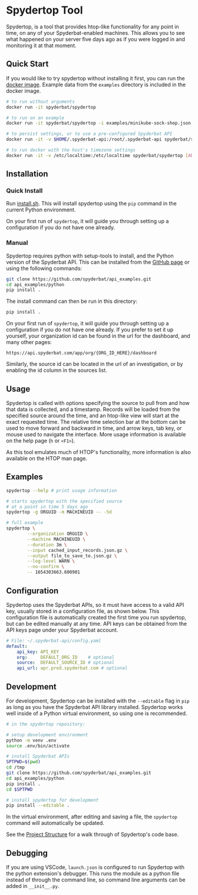 # Spydertop Tool

Spydertop, is a tool that provides htop-like functionality for any point in time, on any of your Spyderbat-enabled machines. This allows you to see what happened on your server five days ago as if you were logged in and monitoring it at that moment.

## Quick Start

If you would like to try spydertop without installing it first, you can run the [docker image](https://hub.docker.com/r/spyderbat/spydertop). Example data from the `examples` directory is included in the docker image.

```sh
# to run without arguments
docker run -it spyderbat/spydertop

# to run on an example
docker run -it spyderbat/spydertop -i examples/minikube-sock-shop.json.gz

# to persist settings, or to use a pre-configured Spyderbat API
docker run -it -v $HOME/.spyderbat-api:/root/.spyderbat-api spyderbat/spydertop [ARGS]

# to run docker with the host's timezone settings
docker run -it -v /etc/localtime:/etc/localtime spyderbat/spydertop [ARGS]
```

## Installation

### Quick Install

Run [install.sh](install.sh). This will install spydertop using the `pip` command in the current Python environment.

On your first run of `spydertop`, it will guide you through setting up a configuration if you do not have one already.

### Manual

Spydertop requires python with setup-tools to install, and the Python version of the Spyderbat API. This can be installed from the [GitHub page](https://github.com/spyderbat/api_examples/tree/main/python) or using the following commands:

```sh
git clone https://github.com/spyderbat/api_examples.git
cd api_examples/python
pip install .
```

The install command can then be run in this directory:

```sh
pip install .
```

On your first run of `spydertop`, it will guide you through setting up a configuration if you do not have one already. If you prefer to set it up yourself, your organization id can be found in the url for the dashboard, and many other pages:

```url
https://api.spyderbat.com/app/org/{ORG_ID_HERE}/dashboard
```

Similarly, the source id can be located in the url of an investigation, or by enabling the id column in the sources list.

## Usage

Spydertop is called with options specifying the source to pull from and how that data is collected, and a timestamp. Records will be loaded from the specified source around the time, and an htop-like view will start at the exact requested time. The relative time selection bar at the bottom can be used to move forward and backward in time, and arrow keys, tab key, or mouse used to navigate the interface. More usage information is available on the help page (`h` or `<F1>`).

As this tool emulates much of HTOP's functionality, more information is also available on the HTOP man page.

## Examples

```sh
spydertop --help # print usage information

# starts spydertop with the specified source
# at a point in time 5 days ago
spydertop -g ORGUID -m MACHINEUID -- -5d

# full example
spydertop \
        --organization ORGUID \
        --machine MACHINEUID \
        --duration 3m \
        --input cached_input_records.json.gz \
        --output file_to_save_to.json.gz \
        --log-level WARN \
        --no-confirm \
        -- 1654303663.600901
```

## Configuration

Spydertop uses the Spyderbat APIs, so it must have access to a valid API key, usually stored in a configuration file, as shown below. This configuration file is automatically created the first time you run spydertop, but can be edited manually at any time. API keys can be obtained from the API keys page under your Spyderbat account.

```yaml
# File: ~/.spyderbat-api/config.yaml
default:
    api_key: API_KEY
    org:     DEFAULT_ORG_ID    # optional
    source:  DEFAULT_SOURCE_ID # optional
    api_url: apr.prod.spyderbat.com # optional
```

## Development

For development, Spydertop can be installed with the `--editable` flag in `pip` as long as you have the Spyderbat API library installed. Spydertop works well inside of a Python virtual environment, so using one is recommended.

```sh
# in the spydertop repository:

# setup development environment
python -m venv .env
source .env/bin/activate

# install Spyderbat APIs
SPTPWD=$(pwd)
cd /tmp
git clone https://github.com/spyderbat/api_examples.git
cd api_examples/python
pip install .
cd $SPTPWD

# install spydertop for development
pip install --editable .
```

In the virtual environment, after editing and saving a file, the `spydertop` command will automatically be updated.

See the [Project Structure](./structure.md) for a walk through of Spydertop's code base.

## Debugging

If you are using VSCode, `launch.json` is configured to run Spydertop with the python extension's debugger. This runs the module as a python file instead of through the command line, so command line arguments can be added in `__init__.py`.
